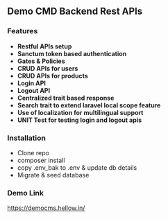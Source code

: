 ## Demo CMD Backend Rest APIs


### Features

- **Restful APIs setup**
- **Sanctum token based authentication**
- **Gates & Policies**
- **CRUD APIs for users**
- **CRUD APIs for products**
- **Login API**
- **Logout API**
- **Centralized trait based response**
- **Search trait to extend laravel local scope feature**
- **Use of localization for multilingual support**
- **UNIT Test for testing login and logout apis**

### Installation
- Clone repo
- composer install
- copy .env_bak to .env & update db details
- Migrate & seed database

### Demo Link
https://democms.hellow.in/

